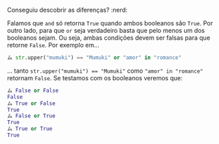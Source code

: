 Conseguiu descobrir as diferenças? :nerd:

Falamos  que `and` só retorna `True` quando ambos booleanos são `True`. Por outro lado, para que `or` seja verdadeiro basta que pelo menos um dos booleanos sejam. Ou seja, ambas condições devem ser falsas para que retorne `False`. Por exemplo em...

``` python
ム str.upper("mumuki") == "Mumuki" or "amor" in "romance"
```

... tanto `str.upper("mumuki") == "Mumuki"` como `"amor" in "romance"` retornam `False`. Se testamos com os booleanos veremos que:

```python
ム False or False
False
ム True or False
True
ム False or True
True
ム True or True
True
```

